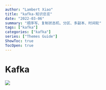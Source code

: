 ```yaml
---
author: "Lambert Xiao"
title: "kafka-知识总览"
date: "2022-03-06"
summary: "顺序写、复制状态机、分区、多副本、时间轮"
tags: ["kafka"]
categories: ["kafka"]
series: ["Themes Guide"]
ShowToc: true
TocOpen: true
---
```


# Kafka

![](../Kafka.png)
